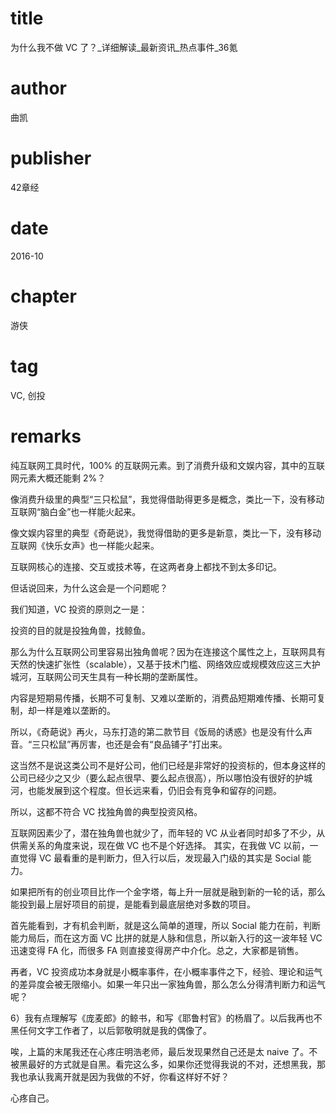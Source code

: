 # title
为什么我不做 VC 了？_详细解读_最新资讯_热点事件_36氪

# author
曲凯

# publisher
42章经

# date
2016-10

# chapter
游侠

# tag
VC, 创投

# remarks
纯互联网工具时代，100% 的互联网元素。到了消费升级和文娱内容，其中的互联网元素大概还能剩 2%？

像消费升级里的典型“三只松鼠”，我觉得借助得更多是概念，类比一下，没有移动互联网“脑白金”也一样能火起来。

像文娱内容里的典型《奇葩说》，我觉得借助的更多是新意，类比一下，没有移动互联网《快乐女声》也一样能火起来。

互联网核心的连接、交互或技术等，在这两者身上都找不到太多印记。

但话说回来，为什么这会是一个问题呢？

我们知道，VC 投资的原则之一是：

投资的目的就是投独角兽，找鲸鱼。

那么为什么互联网公司里容易出独角兽呢？因为在连接这个属性之上，互联网具有天然的快速扩张性（scalable），又基于技术门槛、网络效应或规模效应这三大护城河，互联网公司天生具有一种长期的垄断属性。

内容是短期易传播，长期不可复制、又难以垄断的，消费品短期难传播、长期可复制，却一样是难以垄断的。

所以，《奇葩说》再火，马东打造的第二款节目《饭局的诱惑》也是没有什么声音。“三只松鼠”再厉害，也还是会有“良品铺子”打出来。

这当然不是说这类公司不是好公司，他们已经是非常好的投资标的，但本身这样的公司已经少之又少（要么起点很早、要么起点很高），所以哪怕没有很好的护城河，也能发展到这个程度。但长远来看，仍旧会有竞争和留存的问题。

所以，这都不符合 VC 找独角兽的典型投资风格。

互联网因素少了，潜在独角兽也就少了，而年轻的 VC 从业者同时却多了不少，从供需关系的角度来说，现在做 VC 也不是个好选择。
其实，在我做 VC 以前，一直觉得 VC 最看重的是判断力，但入行以后，发现最入门级的其实是 Social 能力。

如果把所有的创业项目比作一个金字塔，每上升一层就是融到新的一轮的话，那么能投到最上层好项目的前提，是能看到最底层绝对多数的项目。

首先能看到，才有机会判断，就是这么简单的道理，所以 Social 能力在前，判断能力局后，而在这方面 VC 比拼的就是人脉和信息，所以新入行的这一波年轻 VC 迅速变得 FA 化，而很多 FA 则直接变得房产中介化。总之，大家都是销售。

再者，VC 投资成功本身就是小概率事件，在小概率事件之下，经验、理论和运气的差异度会被无限缩小。如果一年只出一家独角兽，那么怎么分得清判断力和运气呢？

6）我有点理解写《庞麦郎》的鲸书，和写《耶鲁村官》的杨眉了。以后我再也不黑任何文字工作者了，以后郭敬明就是我的偶像了。

唉，上篇的末尾我还在心疼庄明浩老师，最后发现果然自己还是太 naive 了。不被黑最好的方式就是自黑。看完这么多，如果你还觉得我说的不对，还想黑我，那我也承认我离开就是因为我做的不好，你看这样好不好？

心疼自己。